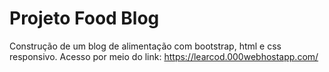 # Projeto Food Blog

Construção de um blog de alimentação com bootstrap, html e css responsivo. Acesso por meio do link: https://learcod.000webhostapp.com/
